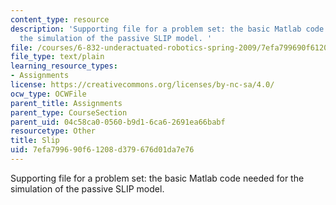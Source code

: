 ```yaml
---
content_type: resource
description: 'Supporting file for a problem set: the basic Matlab code needed for
  the simulation of the passive SLIP model. '
file: /courses/6-832-underactuated-robotics-spring-2009/7efa799690f61208d379676d01da7e76_slip.m
file_type: text/plain
learning_resource_types:
- Assignments
license: https://creativecommons.org/licenses/by-nc-sa/4.0/
ocw_type: OCWFile
parent_title: Assignments
parent_type: CourseSection
parent_uid: 04c58ca0-0560-b9d1-6ca6-2691ea66babf
resourcetype: Other
title: Slip
uid: 7efa7996-90f6-1208-d379-676d01da7e76
---
```

Supporting file for a problem set: the basic Matlab code needed for the simulation of the passive SLIP model. 